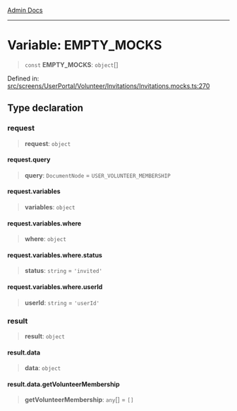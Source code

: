 [Admin Docs](/)

***

# Variable: EMPTY\_MOCKS

> `const` **EMPTY\_MOCKS**: `object`[]

Defined in: [src/screens/UserPortal/Volunteer/Invitations/Invitations.mocks.ts:270](https://github.com/PalisadoesFoundation/talawa-admin/blob/main/src/screens/UserPortal/Volunteer/Invitations/Invitations.mocks.ts#L270)

## Type declaration

### request

> **request**: `object`

#### request.query

> **query**: `DocumentNode` = `USER_VOLUNTEER_MEMBERSHIP`

#### request.variables

> **variables**: `object`

#### request.variables.where

> **where**: `object`

#### request.variables.where.status

> **status**: `string` = `'invited'`

#### request.variables.where.userId

> **userId**: `string` = `'userId'`

### result

> **result**: `object`

#### result.data

> **data**: `object`

#### result.data.getVolunteerMembership

> **getVolunteerMembership**: `any`[] = `[]`
